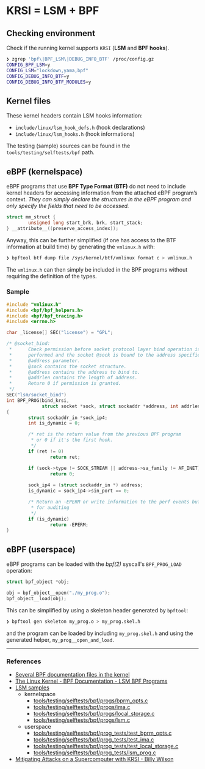 # KRSI = LSM + BPF

## Checking environment

Check if the running kernel supports `KRSI` (**LSM** and **BPF hooks**).

```bash
❯ zgrep 'bpf\|BPF_LSM\|DEBUG_INFO_BTF' /proc/config.gz
CONFIG_BPF_LSM=y
CONFIG_LSM="lockdown,yama,bpf"
CONFIG_DEBUG_INFO_BTF=y
CONFIG_DEBUG_INFO_BTF_MODULES=y
```

## Kernel files

These kernel headers contain LSM hooks information:

* `include/linux/lsm_hook_defs.h`  (hook declarations)
* `include/linux/lsm_hooks.h`      (hook informations)

The testing (sample) sources can be found in the `tools/testing/selftests/bpf` path.

## eBPF (kernelspace)

eBPF programs that use **BPF Type Format (BTF)** do not need to include kernel headers for accessing information from the attached eBPF program’s context. *They can simply declare the structures in the eBPF program and only specify the fields that need to be accessed.*

```c
struct mm_struct {
        unsigned long start_brk, brk, start_stack;
} __attribute__((preserve_access_index));
```

Anyway, this can be further simplified (if one has access to the BTF information at build time) by generating the `vmlinux.h` with:

```bash
❯ bpftool btf dump file /sys/kernel/btf/vmlinux format c > vmlinux.h
```

The `vmlinux.h` can then simply be included in the BPF programs without requiring the definition of the types.

### Sample

```c
#include "vmlinux.h"
#include <bpf/bpf_helpers.h>
#include <bpf/bpf_tracing.h>
#include <errno.h>

char _license[] SEC("license") = "GPL";

/* @socket_bind:
 *      Check permission before socket protocol layer bind operation is
 *      performed and the socket @sock is bound to the address specified in the
 *      @address parameter.
 *      @sock contains the socket structure.
 *      @address contains the address to bind to.
 *      @addrlen contains the length of address.
 *      Return 0 if permission is granted.
 */
SEC("lsm/socket_bind")
int BPF_PROG(bind_krsi,
             struct socket *sock, struct sockaddr *address, int addrlen)
{
        struct sockaddr_in *sock_ip4;
        int is_dynamic = 0;

        /* ret is the return value from the previous BPF program
         * or 0 if it's the first hook.
         */
        if (ret != 0)
                return ret;

        if (sock->type != SOCK_STREAM || address->sa_family != AF_INET)
                return 0;
        
        sock_ip4 = (struct sockaddr_in *) address;
        is_dynamic = sock_ip4->sin_port == 0;

        /* Return an -EPERM or write information to the perf events buffer
         * for auditing
         */
        if (is_dynamic)
                return -EPERM;
}
```

## eBPF (userspace)

eBPF programs can be loaded with the *bpf(2)* syscall's `BPF_PROG_LOAD` operation:

```c
struct bpf_object *obj;

obj = bpf_object__open("./my_prog.o");
bpf_object__load(obj);

```

This can be simplified by using a skeleton header generated by `bpftool`:

```bash
❯ bpftool gen skeleton my_prog.o > my_prog.skel.h
```

and the program can be loaded by including `my_prog.skel.h` and using the generated helper, `my_prog__open_and_load`.

---

### References

* [Several BPF documentation files in the kernel](https://github.com/torvalds/linux/tree/master/Documentation/bpf)
* [The Linux Kernel - BPF Documentation - LSM BPF Programs](https://www.kernel.org/doc/html/latest/bpf/bpf_lsm.html)
* [LSM samples](https://git.kernel.org/pub/scm/linux/kernel/git/stable/linux.git/tree/tools/testing/selftests/bpf/)
  * kernelspace
    * [tools/testing/selftests/bpf/progs/bprm_opts.c](https://git.kernel.org/pub/scm/linux/kernel/git/stable/linux.git/tree/tools/testing/selftests/bpf/progs/bprm_opts.c)
    * [tools/testing/selftests/bpf/progs/ima.c](https://git.kernel.org/pub/scm/linux/kernel/git/stable/linux.git/tree/tools/testing/selftests/bpf/progs/ima.c)
    * [tools/testing/selftests/bpf/progs/local_storage.c](https://git.kernel.org/pub/scm/linux/kernel/git/stable/linux.git/tree/tools/testing/selftests/bpf/progs/local_storage.c)
    * [tools/testing/selftests/bpf/progs/lsm.c](https://git.kernel.org/pub/scm/linux/kernel/git/stable/linux.git/tree/tools/testing/selftests/bpf/progs/lsm.c)
  * userspace
    * [tools/testing/selftests/bpf/prog_tests/test_bprm_opts.c](https://git.kernel.org/pub/scm/linux/kernel/git/stable/linux.git/tree/tools/testing/selftests/bpf/prog_tests/test_bprm_opts.c)
    * [tools/testing/selftests/bpf/prog_tests/test_ima.c](https://git.kernel.org/pub/scm/linux/kernel/git/stable/linux.git/tree/tools/testing/selftests/bpf/prog_tests/test_ima.c)
    * [tools/testing/selftests/bpf/prog_tests/test_local_storage.c](https://git.kernel.org/pub/scm/linux/kernel/git/stable/linux.git/tree/tools/testing/selftests/bpf/prog_tests/test_local_storage.c)    
    * [tools/testing/selftests/bpf/prog_tests/lsm_prog.c](https://git.kernel.org/pub/scm/linux/kernel/git/stable/linux.git/tree/tools/testing/selftests/bpf/prog_tests/test_lsm.c)
* [Mitigating Attacks on a Supercomputer with KRSI - Billy Wilson](https://www.sans.org/reading-room/whitepapers/intrusion/mitigating-attacks-supercomputer-krsi-40010)
